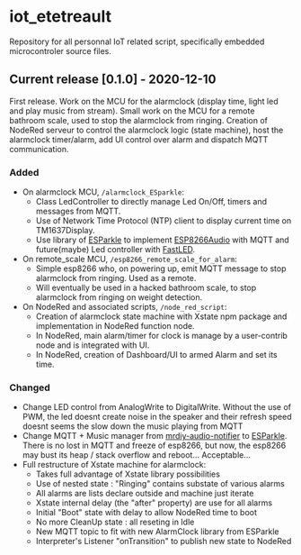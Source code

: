 # iot_etetreault
Repository for all personnal IoT related script, specifically embedded microcontroler source files.

## Current release [0.1.0] - 2020-12-10
First release. Work on the MCU for the alarmclock (display time, light led and play music from stream). Small work on the MCU for a remote bathroom scale, used to stop the alarmclock from ringing. Creation of NodeRed serveur to control the alarmclock logic (state machine), host the alarmclock timer/alarm, add UI control over alarm and dispatch MQTT communication.

### Added
- On alarmclock MCU, `/alarmclock_ESparkle`:
    - Class LedController to directly manage Led On/Off, timers and messages from MQTT.
    - Use of Network Time Protocol (NTP) client to display current time on TM1637Display.
    - Use library of [ESParkle](https://github.com/CosmicMac/ESParkle) to implement [ESP8266Audio](https://github.com/earlephilhower/ESP8266Audio) with MQTT and future(maybe) Led controller with [FastLED](https://github.com/FastLED/FastLED).
- On remote_scale MCU, `/esp8266_remote_scale_for_alarm`:
    - Simple esp8266 who, on powering up, emit MQTT message to stop alarmclock from ringing. Used as a remote.
    - Will eventually be used in a hacked bathroom scale, to stop alarmclock from ringing on weight detection.
- On NodeRed and associated scripts, `/node_red_script`:
    - Creation of alarmclock state machine with Xstate npm package and implementation in NodeRed function node.
    - In NodeRed, main alarm/timer for clock is manage by a user-contrib node and is integrated with UI.
    - In NodeRed, creation of Dashboard/UI to armed Alarm and set its time.

### Changed
- Change LED control from AnalogWrite to DigitalWrite. Without the use of PWM, the led doesnt create noise in the speaker and their refresh speed doesnt seems the slow down the music playing from MQTT
- Change MQTT + Music manager from [mrdiy-audio-notifier](https://gitlab.com/MrDIYca/mrdiy-audio-notifier) to [ESParkle](https://github.com/CosmicMac/ESParkle). There is no lost in MQTT and freeze of esp8266, but now, the esp8266 may bust its heap / stack overflow and reboot... Acceptable...
- Full restructure of Xstate machine for alarmclock:
    - Takes full advantage of Xstate library possibilities
    - Use of nested state : "Ringing" contains substate of various alarms
    - All alarms are lists declare outside and machine just iterate
    - Xstate internal delay (the "after" property) are use for all alarms
    - Initial "Boot" state with delay to allow NodeRed time to boot
    - No more CleanUp state : all reseting in Idle
    - New MQTT topic to fit with new AlarmClock library from ESParkle
    - Interpreter's Listener "onTransition" to publish new state to NodeRed